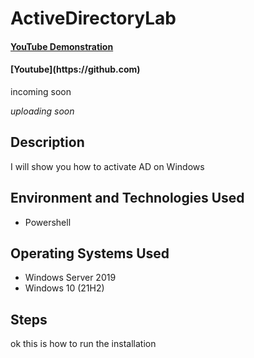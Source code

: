 <h1>ActiveDirectoryLab</h1>

  #### [YouTube Demonstration](https://youtu.be/7) 
  
  <h4> [Youtube](https://github.com)</h4> 
  
  incoming soon
  
  <i>uploading soon</i>
  
  
<h2>Description</h2>
I will show you how to activate AD on Windows



<h2>Environment and Technologies Used</h2>

- Powershell


<h2>Operating Systems Used</h2>
 
- Windows Server 2019
- Windows 10 (21H2)

<h2>Steps</h2>
ok this is how to run the installation








